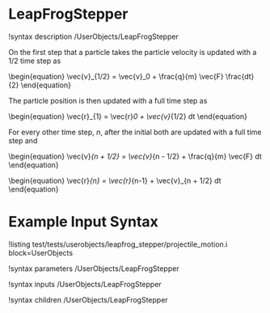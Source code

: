 # LeapFrogStepper

!syntax description /UserObjects/LeapFrogStepper

On the first step that a particle takes the particle velocity is updated with a 1/2 time step as

\begin{equation}
  \vec{v}_{1/2} = \vec{v}_0 + \frac{q}{m} \vec{F} \frac{dt}{2}
\end{equation}

The particle position is then updated with a full time step as

\begin{equation}
  \vec{r}_{1} = \vec{r}_0 + \vec{v}_{1/2} dt
\end{equation}

For every other time step, $n$, after the initial both are updated with a full time step and

\begin{equation}
  \vec{v}_{n + 1/2} = \vec{v}_{n - 1/2} + \frac{q}{m} \vec{F} dt
\end{equation}

\begin{equation}
  \vec{r}_{n} = \vec{r}_{n-1} + \vec{v}_{n + 1/2} dt
\end{equation}

# Example Input Syntax

!listing test/tests/userobjects/leapfrog_stepper/projectile_motion.i block=UserObjects

!syntax parameters /UserObjects/LeapFrogStepper

!syntax inputs /UserObjects/LeapFrogStepper

!syntax children /UserObjects/LeapFrogStepper

